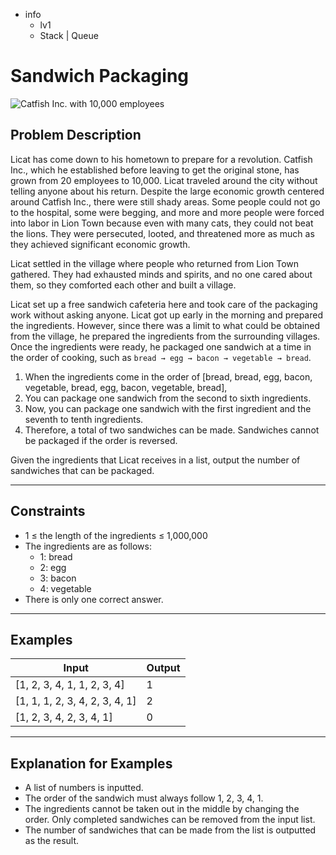 - info
    - lv1
    - Stack | Queue

# Sandwich Packaging
![Catfish Inc. with 10,000 employees](./6_1.webp)

## Problem Description
Licat has come down to his hometown to prepare for a revolution. Catfish Inc., which he established before leaving to get the original stone, has grown from 20 employees to 10,000. Licat traveled around the city without telling anyone about his return. Despite the large economic growth centered around Catfish Inc., there were still shady areas. Some people could not go to the hospital, some were begging, and more and more people were forced into labor in Lion Town because even with many cats, they could not beat the lions. They were persecuted, looted, and threatened more as much as they achieved significant economic growth.

Licat settled in the village where people who returned from Lion Town gathered. They had exhausted minds and spirits, and no one cared about them, so they comforted each other and built a village.

Licat set up a free sandwich cafeteria here and took care of the packaging work without asking anyone. Licat got up early in the morning and prepared the ingredients. However, since there was a limit to what could be obtained from the village, he prepared the ingredients from the surrounding villages. Once the ingredients were ready, he packaged one sandwich at a time in the order of cooking, such as `bread → egg → bacon → vegetable → bread`.

1. When the ingredients come in the order of [bread, bread, egg, bacon, vegetable, bread, egg, bacon, vegetable, bread],
2. You can package one sandwich from the second to sixth ingredients.
3. Now, you can package one sandwich with the first ingredient and the seventh to tenth ingredients.
4. Therefore, a total of two sandwiches can be made. Sandwiches cannot be packaged if the order is reversed.

Given the ingredients that Licat receives in a list, output the number of sandwiches that can be packaged.

---

## Constraints

- 1 ≤ the length of the ingredients ≤ 1,000,000
- The ingredients are as follows:
  - 1: bread
  - 2: egg
  - 3: bacon
  - 4: vegetable
- There is only one correct answer.

---

## Examples

| Input                                | Output  |
| ---------------------------------------- | ------- |
| [1, 2, 3, 4, 1, 1, 2, 3, 4] | 1 |
| [1, 1, 1, 2, 3, 4, 2, 3, 4, 1] | 2 |
| [1, 2, 3, 4, 2, 3, 4, 1] | 0 |

---

## Explanation for Examples

- A list of numbers is inputted.
- The order of the sandwich must always follow 1, 2, 3, 4, 1.
- The ingredients cannot be taken out in the middle by changing the order. Only completed sandwiches can be removed from the input list.
- The number of sandwiches that can be made from the list is outputted as the result.
